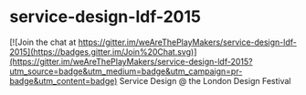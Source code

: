 # service-design-ldf-2015

[![Join the chat at https://gitter.im/weAreThePlayMakers/service-design-ldf-2015](https://badges.gitter.im/Join%20Chat.svg)](https://gitter.im/weAreThePlayMakers/service-design-ldf-2015?utm_source=badge&utm_medium=badge&utm_campaign=pr-badge&utm_content=badge)
 Service Design @ the London Design Festival
